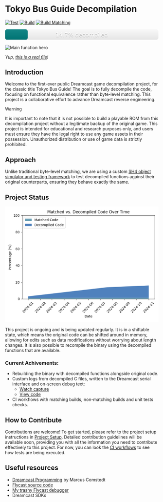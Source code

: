 # Tokyo Bus Guide Decompilation

[![Test](https://github.com/lhsazevedo/tokyo-bus-guide-decomp/actions/workflows/test.yml/badge.svg)](https://github.com/lhsazevedo/tokyo-bus-guide-decomp/actions/workflows/test.yml)
[![Build](https://github.com/lhsazevedo/tokyo-bus-guide-decomp/actions/workflows/build.yml/badge.svg)](https://github.com/lhsazevedo/tokyo-bus-guide-decomp/actions/workflows/build.yml)
[![Build Matching](https://github.com/lhsazevedo/tokyo-bus-guide-decomp/actions/workflows/build_matching.yml/badge.svg)](https://github.com/lhsazevedo/tokyo-bus-guide-decomp/actions/workflows/build_matching.yml)

![Progress Bar](./progress.svg)

![Main function hero](./tbg.png)

_Yup, [this is a real file](https://github.com/lhsazevedo/tokyo-bus-guide-decomp/blob/88fb8f87500f9474780cd9a0f7dafa00b14b0be7/src/010080_main.c)!_

## Introduction
Welcome to the first-ever public Dreamcast game decompilation project, for the classic title Tokyo
Bus Guide! The goal is to fully decompile the code, focusing on functional equivalence rather than
byte-level matching. This project is a collaborative effort to advance Dreamcast reverse
engineering.

> [!WARNING]
> It is important to note that it is not possible to build a playable ROM from this decompilation
> project without a legitimate backup of the original game. This project is intended for educational
> and research purposes only, and users must ensure they have the legal right to use any game assets
> in their possession. Unauthorized distribution or use of game data is strictly prohibited.

## Approach
Unlike traditional byte-level matching, we are using a custom [SH4 object simulator and testing
framework](https://github.com/lhsazevedo/sh4objtest) to test decompiled functions against their
original counterparts, ensuring they behave exactly the same.

## Project Status

![Progress Chart](./progress.png)

This project is ongoing and is being updated regularly. It is in a shiftable state, which means the
original code can be shifted around in memory, allowing for edits such as data modifications without
worrying about length changes. It is also possible to recompile the binary using the decompiled
functions that are available.

### Current Achivements:
- Rebuilding the binary with decompiled functions alongside original code.
- Custom logs from decompiled C files, written to the Dreamcast serial interface and on-screen debug
  text:
   - [Watch capture](https://twitter.com/lhs_azevedo/status/1777558619480867048)
   - [View code](https://github.com/lhsazevedo/tokyo-bus-guide-decomp/blob/7cbc8608b7a7568db8e26e9c9302b8a6f983460e/src/011120_asset_queues.c#L1186-L1197)
- CI workflows with matching builds, non-matching builds and unit tests checks.

## How to Contribute
Contributions are welcome! To get started, please refer to the project setup instructions in
[Project Setup](docs/setup.md). Detailed contribution guidelines will be available soon, providing
you with all the information you need to contribute effectively to this project. For now, you can
look the [CI workflows](https://github.com/lhsazevedo/tokyo-bus-guide-decomp/tree/main/.github/workflows)
to see how tests are being executed.

## Useful resources
- [Dreamcast Programming](https://mc.pp.se/dc/) by Marcus Comstedt
- [Flycast source code](https://github.com/flyinghead/flycast)
- [My trashy Flycast debugger](https://github.com/lhsazevedo/flycast/tree/dbgnet)
- Dreamcast SDKs
